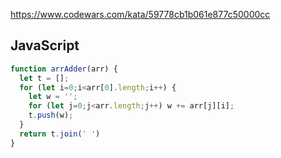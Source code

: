 https://www.codewars.com/kata/59778cb1b061e877c50000cc

## JavaScript
```js
function arrAdder(arr) {
  let t = [];
  for (let i=0;i<arr[0].length;i++) {
    let w = '';
    for (let j=0;j<arr.length;j++) w += arr[j][i];
    t.push(w);
  }
  return t.join(' ')
}
```